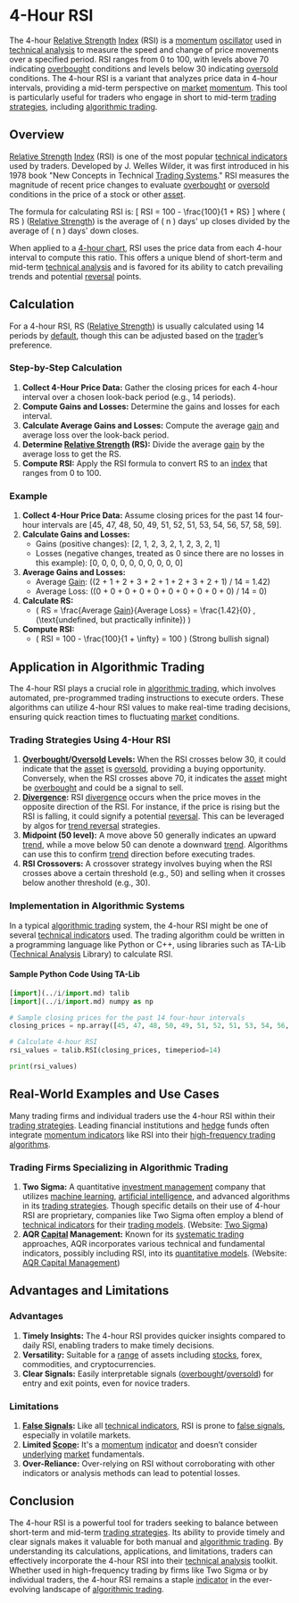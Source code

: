 # 4-Hour RSI

The 4-hour [Relative Strength](../r/relative_strength.md) [Index](../i/index_instrument.md) (RSI) is a [momentum](../m/momentum.md) [oscillator](../o/oscillator.md) used in [technical analysis](../t/technical_analysis.md) to measure the speed and change of price movements over a specified period. RSI ranges from 0 to 100, with levels above 70 indicating [overbought](../o/overbought.md) conditions and levels below 30 indicating [oversold](../o/oversold.md) conditions. The 4-hour RSI is a variant that analyzes price data in 4-hour intervals, providing a mid-term perspective on [market](../m/market.md) [momentum](../m/momentum.md). This tool is particularly useful for traders who engage in short to mid-term [trading strategies](../t/trading_strategies.md), including [algorithmic trading](../a/algorithmic_trading.md).

## Overview
[Relative Strength](../r/relative_strength.md) [Index](../i/index_instrument.md) (RSI) is one of the most popular [technical indicators](../t/technical_indicators.md) used by traders. Developed by J. Welles Wilder, it was first introduced in his 1978 book "New Concepts in Technical [Trading Systems](../t/trading_systems.md)." RSI measures the magnitude of recent price changes to evaluate [overbought](../o/overbought.md) or [oversold](../o/oversold.md) conditions in the price of a stock or other [asset](../a/asset.md).

The formula for calculating RSI is:
\[ 
RSI = 100 - \frac{100}{1 + RS}
\]
where \( RS \) ([Relative Strength](../r/relative_strength.md)) is the average of \( n \) days' up closes divided by the average of \( n \) days' down closes.

When applied to a [4-hour chart](../1/4-hour_chart.md), RSI uses the price data from each 4-hour interval to compute this ratio. This offers a unique blend of short-term and mid-term [technical analysis](../t/technical_analysis.md) and is favored for its ability to catch prevailing trends and potential [reversal](../r/reversal.md) points.

## Calculation
For a 4-hour RSI, RS ([Relative Strength](../r/relative_strength.md)) is usually calculated using 14 periods by [default](../d/default.md), though this can be adjusted based on the [trader](../t/trader.md)’s preference.

### Step-by-Step Calculation
1. **Collect 4-Hour Price Data:** Gather the closing prices for each 4-hour interval over a chosen look-back period (e.g., 14 periods).
2. **Compute Gains and Losses:** Determine the gains and losses for each interval.
3. **Calculate Average Gains and Losses:** Compute the average [gain](../g/gain.md) and average loss over the look-back period.
4. **Determine [Relative Strength](../r/relative_strength.md) (RS):** Divide the average [gain](../g/gain.md) by the average loss to get the RS.
5. **Compute RSI:** Apply the RSI formula to convert RS to an [index](../i/index_instrument.md) that ranges from 0 to 100.

### Example
1. **Collect 4-Hour Price Data:** Assume closing prices for the past 14 four-hour intervals are [45, 47, 48, 50, 49, 51, 52, 51, 53, 54, 56, 57, 58, 59].
2. **Calculate Gains and Losses:**
   - Gains (positive changes): [2, 1, 2, 3, 2, 1, 2, 3, 2, 1]
   - Losses (negative changes, treated as 0 since there are no losses in this example): [0, 0, 0, 0, 0, 0, 0, 0, 0, 0]
3. **Average Gains and Losses:**
   - Average [Gain](../g/gain.md): \((2 + 1 + 2 + 3 + 2 + 1 + 2 + 3 + 2 + 1) / 14 = 1.42\)
   - Average Loss: \((0 + 0 + 0 + 0 + 0 + 0 + 0 + 0 + 0 + 0) / 14 = 0\)
4. **Calculate RS:**
   - \( RS = \frac{Average [Gain](../g/gain.md)}{Average Loss} = \frac{1.42}{0} \,(\text{undefined, but practically infinite}) \)
5. **Compute RSI:**
   - \( RSI = 100 - \frac{100}{1 + \infty} = 100 \) (Strong bullish signal)

## Application in Algorithmic Trading
The 4-hour RSI plays a crucial role in [algorithmic trading](../a/algorithmic_trading.md), which involves automated, pre-programmed trading instructions to execute orders. These algorithms can utilize 4-hour RSI values to make real-time trading decisions, ensuring quick reaction times to fluctuating [market](../m/market.md) conditions.

### Trading Strategies Using 4-Hour RSI
1. **[Overbought](../o/overbought.md)/[Oversold](../o/oversold.md) Levels:** When the RSI crosses below 30, it could indicate that the [asset](../a/asset.md) is [oversold](../o/oversold.md), providing a buying opportunity. Conversely, when the RSI crosses above 70, it indicates the [asset](../a/asset.md) might be [overbought](../o/overbought.md) and could be a signal to sell.
2. **[Divergence](../d/divergence.md):** RSI [divergence](../d/divergence.md) occurs when the price moves in the opposite direction of the RSI. For instance, if the price is rising but the RSI is falling, it could signify a potential [reversal](../r/reversal.md). This can be leveraged by algos for [trend reversal](../t/trend_reversal.md) strategies.
3. **Midpoint (50 level):** A move above 50 generally indicates an upward [trend](../t/trend.md), while a move below 50 can denote a downward [trend](../t/trend.md). Algorithms can use this to confirm [trend](../t/trend.md) direction before executing trades.
4. **RSI Crossovers:** A crossover strategy involves buying when the RSI crosses above a certain threshold (e.g., 50) and selling when it crosses below another threshold (e.g., 30).

### Implementation in Algorithmic Systems
In a typical [algorithmic trading](../a/algorithmic_trading.md) system, the 4-hour RSI might be one of several [technical indicators](../t/technical_indicators.md) used. The trading algorithm could be written in a programming language like Python or C++, using libraries such as TA-Lib ([Technical Analysis](../t/technical_analysis.md) Library) to calculate RSI.

#### Sample Python Code Using TA-Lib
```python
[import](../i/import.md) talib
[import](../i/import.md) numpy as np

# Sample closing prices for the past 14 four-hour intervals
closing_prices = np.array([45, 47, 48, 50, 49, 51, 52, 51, 53, 54, 56, 57, 58, 59])

# Calculate 4-hour RSI
rsi_values = talib.RSI(closing_prices, timeperiod=14)

print(rsi_values)
```

## Real-World Examples and Use Cases
Many trading firms and individual traders use the 4-hour RSI within their [trading strategies](../t/trading_strategies.md). Leading financial institutions and [hedge](../h/hedge.md) funds often integrate [momentum indicators](../m/momentum_indicators.md) like RSI into their [high-frequency trading algorithms](../h/high-frequency_trading_algorithms.md).

### Trading Firms Specializing in Algorithmic Trading
1. **Two Sigma:** A quantitative [investment management](../i/investment_management.md) company that utilizes [machine learning](../m/machine_learning.md), [artificial intelligence](../a/artificial_intelligence_in_trading.md), and advanced algorithms in its [trading strategies](../t/trading_strategies.md). Though specific details on their use of 4-hour RSI are proprietary, companies like Two Sigma often employ a blend of [technical indicators](../t/technical_indicators.md) for their [trading models](../t/trading_models.md). (Website: [Two Sigma](https://www.twosigma.com/))
2. **AQR [Capital](../c/capital.md) Management:** Known for its [systematic trading](../s/systematic_trading.md) approaches, AQR incorporates various technical and fundamental indicators, possibly including RSI, into its [quantitative models](../q/quantitative_models.md). (Website: [AQR Capital Management](https://www.aqr.com/))

## Advantages and Limitations
### Advantages
1. **Timely Insights:** The 4-hour RSI provides quicker insights compared to daily RSI, enabling traders to make timely decisions.
2. **Versatility:** Suitable for a [range](../r/range.md) of assets including [stocks](../s/stock.md), forex, commodities, and cryptocurrencies.
3. **Clear Signals:** Easily interpretable signals ([overbought](../o/overbought.md)/[oversold](../o/oversold.md)) for entry and exit points, even for novice traders.

### Limitations
1. **[False Signals](../f/false_signals_in_trading.md):** Like all [technical indicators](../t/technical_indicators.md), RSI is prone to [false signals](../f/false_signals_in_trading.md), especially in volatile markets.
2. **Limited [Scope](../s/scope.md):** It's a [momentum](../m/momentum.md) [indicator](../i/indicator.md) and doesn’t consider [underlying](../u/underlying.md) [market](../m/market.md) fundamentals.
3. **Over-Reliance:** Over-relying on RSI without corroborating with other indicators or analysis methods can lead to potential losses.

## Conclusion
The 4-hour RSI is a powerful tool for traders seeking to balance between short-term and mid-term [trading strategies](../t/trading_strategies.md). Its ability to provide timely and clear signals makes it valuable for both manual and [algorithmic trading](../a/algorithmic_trading.md). By understanding its calculations, applications, and limitations, traders can effectively incorporate the 4-hour RSI into their [technical analysis](../t/technical_analysis.md) toolkit. Whether used in high-frequency trading by firms like Two Sigma or by individual traders, the 4-hour RSI remains a staple [indicator](../i/indicator.md) in the ever-evolving landscape of [algorithmic trading](../a/algorithmic_trading.md).